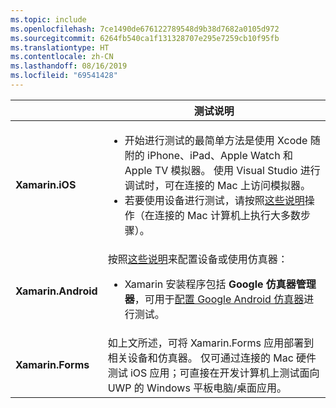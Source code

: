 ```yaml
---
ms.topic: include
ms.openlocfilehash: 7ce1490de676122789548d9b38d7682a0105d972
ms.sourcegitcommit: 6264fb540ca1f131328707e295e7259cb10f95fb
ms.translationtype: HT
ms.contentlocale: zh-CN
ms.lasthandoff: 08/16/2019
ms.locfileid: "69541428"
---
```

||测试说明|
|---|---|
|**Xamarin.iOS**|<ul><li>开始进行测试的最简单方法是使用 Xcode 随附的 iPhone、iPad、Apple Watch 和 Apple TV 模拟器。 使用 Visual Studio 进行调试时，可在连接的 Mac 上访问模拟器。</li> <li>若要使用设备进行测试，请按照<a href="~/ios/get-started/installation/device-provisioning/index.md">这些说明</a>操作（在连接的 Mac 计算机上执行大多数步骤）。</li></ul>|
|**Xamarin.Android**|按照<a href="~/android/get-started/installation/set-up-device-for-development.md">这些说明</a>来配置设备或使用仿真器： <ul><li>Xamarin 安装程序包括 **Google 仿真器管理器**，可用于<a href="~/android/deploy-test/debugging/android-sdk-emulator/index.md">配置 Google Android 仿真器</a>进行测试。</li></ul>|
|**Xamarin.Forms**|如上文所述，可将 Xamarin.Forms 应用部署到相关设备和仿真器。 仅可通过连接的 Mac 硬件测试 iOS 应用；可直接在开发计算机上测试面向 UWP 的 Windows 平板电脑/桌面应用。|
